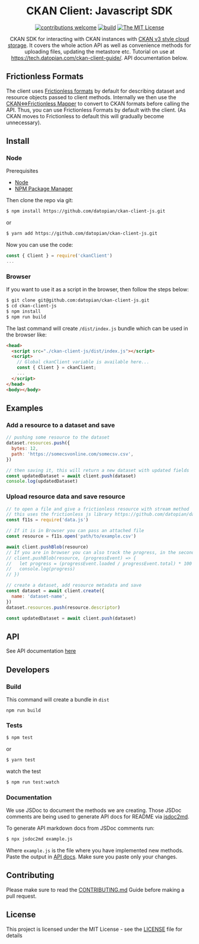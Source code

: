 <div align="center">

# CKAN Client: Javascript SDK

[![contributions welcome](https://img.shields.io/badge/contributions-welcome-brightgreen.svg?style=flat)](https://github.com/datopian/ckan-client-js/issues)
[![build](https://github.com/datopian/ckan-client-js/workflows/ckan-client-js%20actions/badge.svg)](https://github.com/datopian/ckan-client-js/actions)
[![The MIT License](https://img.shields.io/badge/license-MIT-blue.svg?style=flat-square)](http://opensource.org/licenses/MIT)

CKAN SDK for interacting with CKAN instances with [CKAN v3 style cloud storage][storage]. It covers the whole action API as well as convenience methods for uploading files, updating the metastore etc. Tutorial on use at https://tech.datopian.com/ckan-client-guide/. API documentation below. 

</div>

[storage]: https://tech.datopian.com/blob-storage/#ckan-v3

## Frictionless Formats

The client uses [Frictionless formats][f11s] by default for describing dataset and resource objects passed to client methods. Internally we then use the [CKAN<=>Frictionless Mapper][c2f] to convert to CKAN formats before calling the API. Thus, you can use Frictionless Formats by default with the client. (As CKAN moves to Frictionless to default this will gradually become unnecessary).

[f11s]: https://specs.frictionlessdata.io/
[c2f]: https://github.com/datopian/frictionless-ckan-mapper-js

## Install

### Node

Prerequisites

- [Node](https://nodejs.org/en/)
- [NPM Package Manager](https://www.npmjs.com/)

Then clone the repo via git:

```bash
$ npm install https://github.com/datopian/ckan-client-js.git
```

or

```bash
$ yarn add https://github.com/datopian/ckan-client-js.git
```

Now you can use the code:

```js
const { Client } = require('ckanClient')
...
```

### Browser

If you want to use it as a script in the browser, then follow the steps below:

```bash
$ git clone git@github.com:datopian/ckan-client-js.git
$ cd ckan-client-js
$ npm install
$ npm run build
```

The last command will create `/dist/index.js` bundle which can be used in the browser like:

```html
<head>
  <script src="./ckan-client-js/dist/index.js"></script>
  <script>
    // Global ckanClient variable is available here...
    const { Client } = ckanClient;
    ...
  </script>
</head>
<body></body>
```

## Examples

### Add a resource to a dataset and save

```js
// pushing some resource to the dataset
dataset.resources.push({
  bytes: 12,
  path: 'https://somecsvonline.com/somecsv.csv',
})

// then saving it, this will return a new dataset with updated fields
const updatedDataset = await client.push(dataset)
console.log(updatedDataset)
```

### Upload resource data and save resource

```js
// to open a file and give a frictionless resource with stream method
// this uses the frictionless js library https://github.com/datopian/data.js
const f11s = require('data.js')

// If it is in Browser you can pass an attached file
const resource = f11s.open('path/to/example.csv')

await client.pushBlob(resource)
// If you are in browser you can also track the progress, in the second argument
// client.pushBlob(resource, (progressEvent) => {
//   let progress = (progressEvent.loaded / progressEvent.total) * 100
//   console.log(progress)
// })

// create a dataset, add resource metadata and save
const dataset = await client.create({
  name: 'dataset-name',
})
dataset.resources.push(resource.descriptor)

const updatedDataset = await client.push(dataset)
```

## API

See API documentation [here](./docs/API.md)

## Developers

### Build

This command will create a bundle in `dist`

```
npm run build
```

### Tests

```bash
$ npm test
```

or

```bash
$ yarn test
```

watch the test

```bash
$ npm run test:watch
```

### Documentation

We use JSDoc to document the methods we are creating. Those JSDoc comments are being used to generate API docs for README via [jsdoc2md](https://github.com/jsdoc2md/jsdoc-to-markdown).

To generate API markdown docs from JSDoc comments run:

```bash
$ npx jsdoc2md example.js
```

Where `example.js` is the file where you have implemented new methods. Paste the output in [API docs](./docs/API.md). Make sure you paste only your changes.

## Contributing

Please make sure to read the [CONTRIBUTING.md](CONTRIBUTING.md) Guide before making a pull request.

## License

This project is licensed under the MIT License - see the [LICENSE](License) file for details
